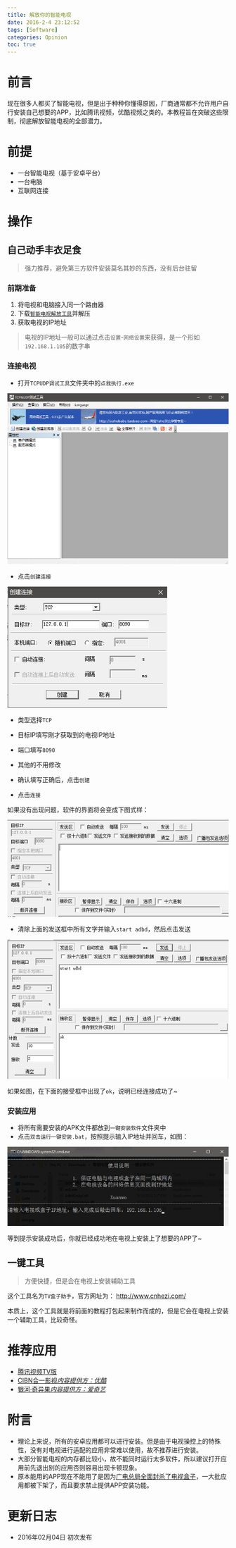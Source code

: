 ```yaml
---
title: 解放你的智能电视
date: 2016-2-4 23:12:52
tags: [Software]
categories: Opinion
toc: true
---
```


# 前言
现在很多人都买了智能电视，但是出于种种你懂得原因，厂商通常都不允许用户自行安装自己想要的APP，比如腾讯视频，优酷视频之类的。本教程旨在突破这些限制，彻底解放智能电视的全部潜力。

<!-- more -->

# 前提

- 一台智能电视（基于安卓平台）
- 一台电脑
- 互联网连接

# 操作

## 自己动手丰衣足食

> 强力推荐，避免第三方软件安装莫名其妙的东西，没有后台驻留

### 前期准备

1. 将电视和电脑接入同一个路由器
1. 下载[`智能电视解放工具`]()并解压
1. 获取电视的IP地址

> 电视的IP地址一般可以通过点击`设置`-`网络设置`来获得，是一个形如`192.168.1.105`的数字串

### 连接电视

- 打开`TCPUDP调试工具`文件夹中的`点我执行.exe`

![TCP调试工具](/imgs/opinion/unlock-smart-tv-self-1.png)

- 点击`创建连接`

![TCP调试工具](/imgs/opinion/unlock-smart-tv-self-2.png)

- 类型选择`TCP`
- 目标IP填写刚才获取到的电视IP地址
- 端口填写`8090`
- 其他的不用修改
- 确认填写正确后，点击`创建`

- 点击`连接`

如果没有出现问题，软件的界面将会变成下图式样：

![TCP调试工具](/imgs/opinion/unlock-smart-tv-self-3.png)

- 清除上面的发送框中所有文字并输入`start adbd`，然后点击发送

![TCP调试工具](/imgs/opinion/unlock-smart-tv-self-4.png)

如果如图，在下面的接受框中出现了`ok`，说明已经连接成功了~

### 安装应用

- 将所有需要安装的APK文件都放到`一键安装软件`文件夹中
- 点击`双击运行一键安装.bat`，按照提示输入IP地址并回车，如图：

![TCP调试工具](/imgs/opinion/unlock-smart-tv-self-5.png)

等到提示安装成功后，你就已经成功地在电视上安装上了想要的APP了~

## 一键工具

> 方便快捷，但是会在电视上安装辅助工具

这个工具名为`TV盒子助手`，官方网址为： http://www.cnhezi.com/

本质上，这个工具就是将前面的教程打包起来制作而成的，但是它会在电视上安装一个辅助工具，比较奇怪。

# 推荐应用

- [腾讯视频TV版](http://tv.qq.com/)
- [CIBN合一影视*内容提供方：优酷*](http://pd.youku.com/CIBN)
- [银河·奇异果*内容提供方：爱奇艺*](http://app.iqiyi.com/tv/player/)

# 附言

- 理论上来说，所有的安卓应用都可以进行安装。但是由于电视操控上的特殊性，没有对电视进行适配的应用非常难以使用，故不推荐进行安装。
- 大部分智能电视的内存都比较小，故不能同时运行太多软件，所以建议打开应用前先退出别的应用否则容易出现卡顿现象。
- 原本能用的APP现在不能用了是因为[广电总局全面封杀了电视盒子](http://news.xinhuanet.com/politics/2015-11/16/c_128434204.htm)，一大批应用都被下架了，而且要求禁止提供APP安装功能。

# 更新日志

- 2016年02月04日 初次发布